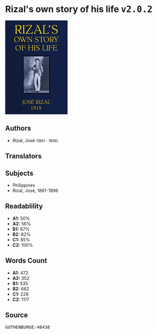# Rizal's own story of his life <kbd>v2.0.2</kbd>

![](./cover.medium.jpg "")

## Authors


 - Rizal, José <small>(1861 - 1896)</small>

## Translators



## Subjects


 - Philippines
 - Rizal, José, 1861-1896

## Readablility


 - **A1:** 50%
 - **A2:** 56%
 - **B1:** 67%
 - **B2:** 82%
 - **C1:** 85%
 - **C2:** 100%

## Words Count


 - **A1:** 472
 - **A2:** 352
 - **B1:** 535
 - **B2:** 662
 - **C1:** 228
 - **C2:** 1117

## Source


<kbd>GUTHENBURGE:48438</kbd>
